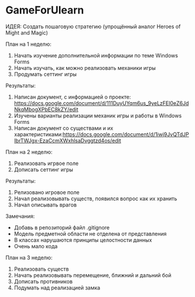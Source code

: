 # GameForUlearn
 
ИДЕЯ: Создать пошаговую стратегию (упрощённый аналог Heroes of Might and Magic)

План на 1 неделю: 
1) Начать изучение дополнительной информации по теме Windows Forms
2) Начать изучать, как можно реализовать механики игры
3) Продумать сеттинг игры

Результаты:
1) Написан документ, с информацией о проекте: https://docs.google.com/document/d/111DuyUYqm6us_9yeLzFEl0eZ6JdNkqMbogXPbEC8kZY/edit 
2) Изучены варианты реализации механик игры и работы в Windows Forms
3) Написан документ со существами и их характеристиками:https://docs.google.com/document/d/1iwj9JvQTdJPIbrTWJgx-EzaCcmXWxhlsaDvggtzd4os/edit 

План на 2 неделю:
1) Реализовать игрвое поле
2) Дописать сеттинг игры

Результаты:
1) Релизовано игровое поле
2) Начал реализовывать существ, появился вопрос как их хранить
3) Начал описывать врагов

Замечания:
* Добавь в репозиторий файл .gitignore
* Модель предметной области не отделена от представления
* В классах нарушаются принципы целостности данных
* Очень мало кода

План на 3 неделю:
1) Реализовать существ
2) Начать реализовывать перемещение, ближний и дальний бой
3) Дописать противников
4) Подумать над реализацией замка
